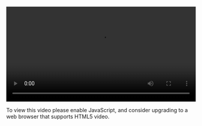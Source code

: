 <video controls="" style="width: 100%; display: block;"><source src="http://o86bpj665.bkt.clouddn.com/meteor-express-ajax/1-1-ajax-intro.mp4" type="video/mp4"><p>To view this video please enable JavaScript, and consider upgrading to a web browser that supports HTML5 video.</p></video>
